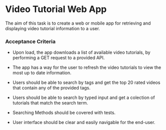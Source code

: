 # Video Tutorial Web App

The aim of this task is to create a web or mobile app for retrieving and displaying
video tutorial information to a user.


### Acceptance Criteria

- Upon load, the app downloads a list of available video tutorials, by performing a GET request to a provided API.

- The app has a way for the user to refresh the video tutorials to view the most
up to date information.

- Users should be able to search by tags and get the top 20 rated videos that contain any of the provided tags.

- Users should be able to search by typed input and get a colection of tutorials that match the search term.

- Searching Methods should be covered with tests.

- User interface should be clear and easily navigable for the end-user.